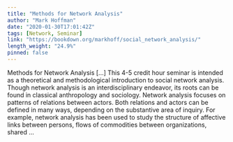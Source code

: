 ```yaml
---
title: "Methods for Network Analysis"
author: "Mark Hoffman"
date: "2020-01-30T17:01:42Z"
tags: [Network, Seminar]
link: "https://bookdown.org/markhoff/social_network_analysis/"
length_weight: "24.9%"
pinned: false
---
```


Methods for Network Analysis [...] This 4-5 credit hour seminar is intended as a theoretical and methodological introduction to social network analysis. Though network analysis is an interdisciplinary endeavor, its roots can be found in classical anthropology and sociology. Network analysis focuses on patterns of relations between actors. Both relations and actors can be defined in many ways, depending on the substantive area of inquiry. For example, network analysis has been used to study the structure of affective links between persons, flows of commodities between organizations, shared ...
